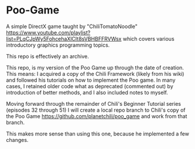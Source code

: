 # Poo-Game
A simple DirectX game taught by "ChiliTomatoNoodle" https://www.youtube.com/playlist?list=PLqCJpWy5FohcehaXlCIt8sVBHBFFRVWsx which covers various introductory graphics programming topics.

This repo is effectively an archive.

This repo, is my version of the Poo Game up through the date of creation. This means: I acquired a copy of the Chili Framework (likely
from his wiki) and followed his tutorials on how to implement the Poo game. In many cases, I retained older code what as deprecated
(commented out) by introduction of better methods, and I also included notes to myself.

Moving forward through the remainder of Chili's Beginner Tutorial series (episodes 32 through 51) I will create a local repo branch to
Chili's copy of the Poo Game
https://github.com/planetchili/poo_game
and work from that branch.

This makes more sense than using this one, because he implemented a few changes.
